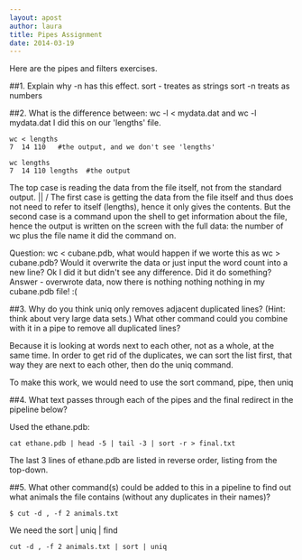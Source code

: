 ```yaml
---
layout: apost
author: laura
title: Pipes Assignment
date: 2014-03-19
---
```


Here are the pipes and filters exercises.

##1. Explain why -n has this effect.
sort - treates as strings
sort -n treats as numbers


##2. What is the difference between:  wc -l < mydata.dat and wc -l mydata.dat
I did this on our 'lengths' file. 

```
wc < lengths
7  14 110   #the output, and we don't see 'lengths'

```


```
wc lengths
7  14 110 lengths  #the output

```

The top case is reading the data from the file itself, not from the standard output. 
	||
	\/
The first case is getting the data from the file itself and thus does not need to refer to itself (lengths), hence it only gives the contents. But the second case is a command upon the shell to get information about the file, hence the output is written on the screen with the full data: the number of wc plus the file name it did the command on.

Question: wc < cubane.pdb, what would happen if we worte this as wc > cubane.pdb? Would it overwrite the data or just input the word count into a new line?
Ok I did it but didn't see any difference. Did it do something?
Answer - overwrote data, now there is nothing nothing nothing in my cubane.pdb file! :(


##3. Why do you think uniq only removes adjacent duplicated lines? (Hint: think about very large data sets.) What other command could you combine with it in a pipe to remove all duplicated lines? 

Because it is looking at words next to each other, not as a whole, at the same time. In order to get rid of the duplicates, we can sort the list first, that way they are next to each other, then do the uniq command. 

To make this work, we would need to use the sort command, pipe, then uniq


##4. What text passes through each of the pipes and the final redirect in the pipeline below?

Used the ethane.pdb:

```
cat ethane.pdb | head -5 | tail -3 | sort -r > final.txt

```

The last 3 lines of ethane.pdb are listed in reverse order, listing from the top-down.


##5. What other command(s) could be added to this in a pipeline to find out what animals the file contains (without any duplicates in their names)?

```
$ cut -d , -f 2 animals.txt

```

We need the sort | uniq | find

```
cut -d , -f 2 animals.txt | sort | uniq

```
